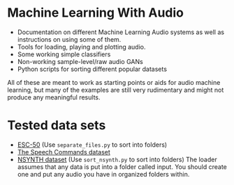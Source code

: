 # Machine Learning With Audio
- Documentation on different Machine Learning Audio systems as well as instructions on using some of them.
- Tools for loading, playing and plotting audio.
- Some working simple classifiers
- Non-working sample-level/raw audio GANs
- Python scripts for sorting different popular datasets

All of these are meant to work as starting points or aids for audio machine learning, but many of the examples are still very rudimentary and might not produce any meaningful results.

# Tested data sets
- [ESC-50](https://github.com/karoldvl/ESC-50) (Use ```separate_files.py``` to sort into folders)
- [The Speech Commands dataset](https://storage.cloud.google.com/download.tensorflow.org/data/speech_commands_v0.02.tar.gz)
- [NSYNTH dataset](https://magenta.tensorflow.org/datasets/nsynth) (Use ```sort_nsynth.py``` to sort into folders)
The loader assumes that any data is put into a folder called input. You should create one and put any audio you have in organized folders within.
